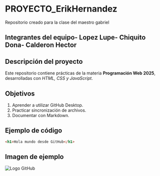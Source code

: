 # PROYECTO_ErikHernandez
Repositorio creado para la clase del maestro gabriel 

 ## Integrantes del equipo- Lopez Lupe- Chiquito Dona- Calderon Hector
 ## Descripción del proyecto
Este repositorio contiene prácticas de la materia **Programación Web 2025**, 
desarrolladas con *HTML, CSS y JavaScript*.
 ## Objetivos
 1. Aprender a utilizar GitHub Desktop.
 2. Practicar sincronización de archivos.
 3. Documentar con Markdown.
 ## Ejemplo de código
 ```html
 <h1>Hola mundo desde GitHub</h1>
 ```
 ## Imagen de ejemplo
 ![Logo GitHub](https://github.githubassets.com/images/modules/logos_page/GitHub-Mark.png)
